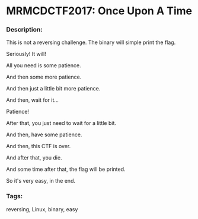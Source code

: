 # MRMCDCTF2017: Once Upon A Time

### Description:

This is not a reversing challenge. The binary will simple print the flag.





Seriously! It will!





All you need is some patience.






And then some more patience.





And then just a little bit more patience.





And then, wait for it...





Patience!




After that, you just need to wait for a little bit.





And then, have some patience.





And then, this CTF is over.





And after that, you die.





And some time after that, the flag will be printed.





So it's very easy, in the end.


### Tags:
reversing, Linux, binary, easy

